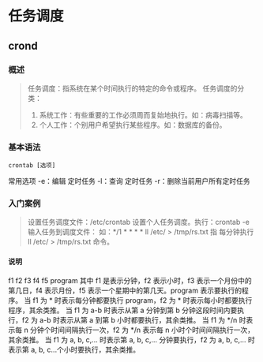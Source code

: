 # 任务调度
## crond
### 概述
> 任务调度：指系统在某个时间执行的特定的命令或程序。
> 任务调度的分类：
>   1. 系统工作：有些重要的工作必须周而复始地执行。如：病毒扫描等。
>   2. 个人工作：个别用户希望执行某些程序。如：数据库的备份。

### 基本语法
~~~
crontab [选项]
~~~
常用选项
-e：编辑 定时任务
-l：查询 定时任务
-r：删除当前用户所有定时任务

### 入门案例
> 设置任务调度文件：/etc/crontab
> 设置个人任务调度。执行：crontab -e
> 输入任务到调度文件：
>   如：*/1 * * * * ll /etc/ > /tmp/rs.txt
> 指 每分钟执行 ll /etc/ > /tmp/rs.txt 命令。

#### 说明
f1 f2 f3 f4 f5 program
其中 f1 是表示分钟，f2 表示小时，f3 表示一个月份中的第几日，f4 表示月份，f5 表示一个星期中的第几天。program 表示要执行的程序。
当 f1 为 * 时表示每分钟都要执行 program，f2 为 * 时表示每小时都要执行程序，其余类推。
当 f1 为 a-b 时表示从第 a 分钟到第 b 分钟这段时间内要执行，f2 为 a-b 时表示从第 a 到第 b 小时都要执行，其余类推。
当 f1 为 */n 时表示每 n 分钟个时间间隔执行一次，f2 为 */n 表示每 n 小时个时间间隔执行一次，其余类推。
当 f1 为 a, b, c,... 时表示第 a, b, c,... 分钟要执行，f2 为 a, b, c,... 时表示第 a, b, c...个小时要执行，其余类推。